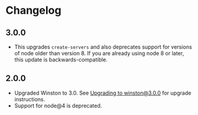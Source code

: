 # Changelog

## 3.0.0

* This upgrades `create-servers` and also deprecates support for versions of
  node older than version 8. If you are already using node 8 or later, this 
  update is backwards-compatible.

## 2.0.0

* Upgraded Winston to 3.0. See [Upgrading to winston@3.0.0](https://github.com/winstonjs/winston/blob/master/UPGRADE-3.0.md) for upgrade instructions.
* Support for node@4 is deprecated.
